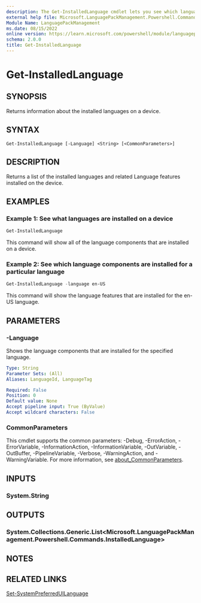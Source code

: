 ```yaml
---
description: The Get-InstalledLanguage cmdlet lets you see which languages are installed in a running Windows installation
external help file: Microsoft.LanguagePackManagement.Powershell.Commands.dll-Help.xml
Module Name: LanguagePackManagement
ms.date: 08/15/2022
online version: https://learn.microsoft.com/powershell/module/languagepackmanagement/get-installedlanguage?view=windowsserver2019-ps
schema: 2.0.0
title: Get-InstalledLanguage
---
```


# Get-InstalledLanguage

## SYNOPSIS
Returns information about the installed languages on a device.

## SYNTAX

```
Get-InstalledLanguage [-Language] <String> [<CommonParameters>]
```

## DESCRIPTION
Returns a list of the installed languages and related Language features installed on the device.

## EXAMPLES

### Example 1: See what languages are installed on a device

```powershell
Get-InstalledLanguage
```

This command will show all of the language components that are installed on a device.

### Example 2: See which language components are installed for a particular language

```powershell
Get-InstalledLanguage -language en-US
```

This command will show the language features that are installed for the en-US language.

## PARAMETERS

### -Language

Shows the language components that are installed for the specified language.

```yaml
Type: String
Parameter Sets: (All)
Aliases: LanguageId, LanguageTag

Required: False
Position: 0
Default value: None
Accept pipeline input: True (ByValue)
Accept wildcard characters: False
```

### CommonParameters
This cmdlet supports the common parameters: -Debug, -ErrorAction, -ErrorVariable, -InformationAction, -InformationVariable, -OutVariable, -OutBuffer, -PipelineVariable, -Verbose, -WarningAction, and -WarningVariable. For more information, see [about_CommonParameters](https://go.microsoft.com/fwlink/?LinkID=113216).

## INPUTS

### System.String

## OUTPUTS

### System.Collections.Generic.List<Microsoft.LanguagePackManagement.Powershell.Commands.InstalledLanguage>

## NOTES

## RELATED LINKS

[Set-SystemPreferredUILanguage](Set-SystemPreferredUILanguage.md)

